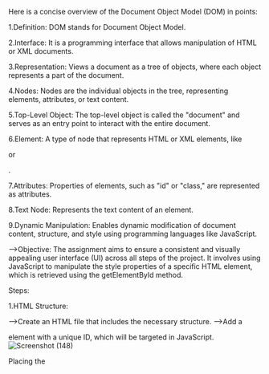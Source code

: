 Here is a concise overview of the Document Object Model (DOM) in points:

1.Definition: DOM stands for Document Object Model.

2.Interface: It is a programming interface that allows manipulation of HTML or XML documents.

3.Representation: Views a document as a tree of objects, where each object represents a part of the document.

4.Nodes: Nodes are the individual objects in the tree, representing elements, attributes, or text content.

5.Top-Level Object: The top-level object is called the "document" and serves as an entry point to interact with the entire document.

6.Element: A type of node that represents HTML or XML elements, like <div> or <p>.

7.Attributes: Properties of elements, such as "id" or "class," are represented as attributes.

8.Text Node: Represents the text content of an element.

9.Dynamic Manipulation: Enables dynamic modification of document content, structure, and style using programming languages like JavaScript.


-->Objective: The assignment aims to ensure a consistent and visually appealing user interface (UI) across all steps of the project.
It involves using JavaScript to manipulate the style properties of a specific HTML element, which is retrieved using the getElementById method.

Steps:

1.HTML Structure:

-->Create an HTML file that includes the necessary structure.
-->Add a <div> element with a unique ID, which will be targeted in JavaScript.
![Screenshot (148)](https://github.com/RanitaGhosh04/DOMProject1/assets/82662107/59781120-9cc8-4cfc-99f2-c7e6ba6c855a)


Placing the <script> tag at the end of the HTML body is a common practice in web development, and it is often recommended for several reasons.


Here's an explanation of why scripts are sometimes placed at the end of the body tag:
![Screenshot 2024-02-28 223055](https://github.com/RanitaGhosh04/DOMProject1/assets/82662107/a2022d28-633e-4f97-a243-ebc35f938b4a)

1. Faster Rendering:
-->Placing scripts at the end allows the HTML content to load and render first.
Users can see and interact with the page while the script is being downloaded and executed.

3. Improved Page Load Performance:
-->When scripts are at the top, browsers must wait for the script to download and execute before rendering the rest of the page.
Placing scripts at the end minimizes the impact on initial page load times.

5. Progressive Rendering:
-->Users see a more responsive page because content appears incrementally while scripts are being processed.
This is particularly important for larger scripts or slower network connections.

7. Prevents Blocking:
-->Placing scripts at the end prevents the HTML parsing from being blocked by script execution.
Ensures that critical content is loaded first, and non-essential scripts don't hinder the initial rendering.

9. Parallel Loading:
-->Browsers can download multiple resources in parallel. Placing scripts at the end allows other resources (stylesheets, images) to download simultaneously.

Accessing an Element with getElementById:

In JavaScript, the getElementById method is employed to retrieve a reference to an HTML element based on its unique identifier, commonly known as the "id." 
This method facilitates developers in accessing and manipulating specific elements within a web page.


![Screenshot 2024-02-28 223451](https://github.com/RanitaGhosh04/DOMProject1/assets/82662107/2bf37f47-b8e5-44f0-adac-3a237aad2ae0)

Explanation:

-->The getElementById method is invoked on the document object, which represents the entire HTML document.

-->The method takes a single argument, the ID of the target element, specified within double quotes.

-->The returned value (element) is a reference to the HTML element with the specified ID.


In JavaScript, when setting styles using the style property, the property values are specified as strings, and the string is typically enclosed in double quotes.
This is because styles in JavaScript are applied as strings of CSS property-value pairs.

![Screenshot 2024-02-28 224600](https://github.com/RanitaGhosh04/DOMProject1/assets/82662107/15f30c99-990b-46f5-b124-3cf383fdac61)

Here, the value "yellow" is enclosed in double quotes because it is a string representing the color. This string is then assigned to the backgroundColor property of 
the style object for the specified HTML element.

-->mainDivEle:
mainDivEle is a variable representing an HTML element, likely obtained using methods like document.getElementById.

--> .style:
The dot (.) is used to access the style property of the mainDivEle element. The style property provides access to the inline styles of the element.
.backgroundColor = "yellow";

Another dot (.) is used to access the backgroundColor property within the style object. This sets the background color of the element to "yellow".
The dot notation allows you to access nested properties and methods of objects.

Let's break down the dot notation in more detail:

Object Access:

-->The dot (.) is used to access properties and methods of objects.
In this case, mainDivEle.style is an object representing the inline styles of the HTML element.

Nested Properties:

-->The dot notation allows access to nested properties or methods within objects.
For example, mainDivEle.style.backgroundColor accesses the backgroundColor property within the style object.

Property Assignment:

-->The dot notation is also used to assign values to properties. In this case, setting mainDivEle.style.backgroundColor = "yellow"; assigns the value "yellow" to the backgroundColor property.

The provided code applies the same dot notation concept to set various style properties, such as margin, padding, fontSize, fontWeight, height, width, and color.

![Screenshot 2024-02-28 225649](https://github.com/RanitaGhosh04/DOMProject1/assets/82662107/64ce21ca-f0ea-47ba-bf59-ef60d5e017b8)

CSS vs JS for Styling:

-->JavaScript is used for dynamic styling, while CSS is typically used for static styles.
-->JS can be advantageous for responsive or interactive styling based on user interactions.
-->CSS is more declarative and suitable for global styling or larger style sets.

In summary, the assignment involves creating an HTML file, linking it to a JavaScript file, accessing an element by ID, and dynamically styling the element using JavaScript.
